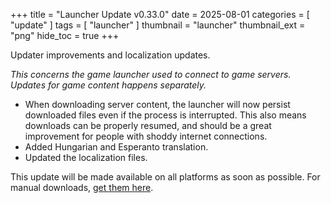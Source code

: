 +++
title = "Launcher Update v0.33.0"
date = 2025-08-01
categories = [
	"update"
]
tags = [
	"launcher"
]
thumbnail = "launcher"
thumbnail_ext = "png"
hide_toc = true
+++

Updater improvements and localization updates.

<!--more-->

*This concerns the game launcher used to connect to game servers. Updates for game content happens separately.*

* When downloading server content, the launcher will now persist downloaded files even if the process is interrupted. This also means downloads can be properly resumed, and should be a great improvement for people with shoddy internet connections.
* Added Hungarian and Esperanto translation.
* Updated the localization files.

This update will be made available on all platforms as soon as possible. For manual downloads, [get them here](https://github.com/space-wizards/SS14.Launcher/releases).
